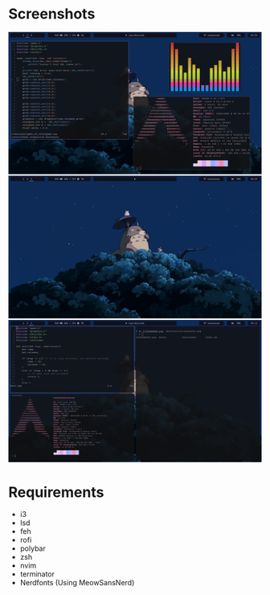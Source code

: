 # Screenshots
![Screenshot](./screenshot1.png)
![Screenshot](./screenshot2.png)
![Screenshot](./screenshot4.png)


# Requirements
- i3 
- lsd
- feh
- rofi
- polybar
- zsh
- nvim
- terminator
- Nerdfonts (Using MeowSansNerd)
